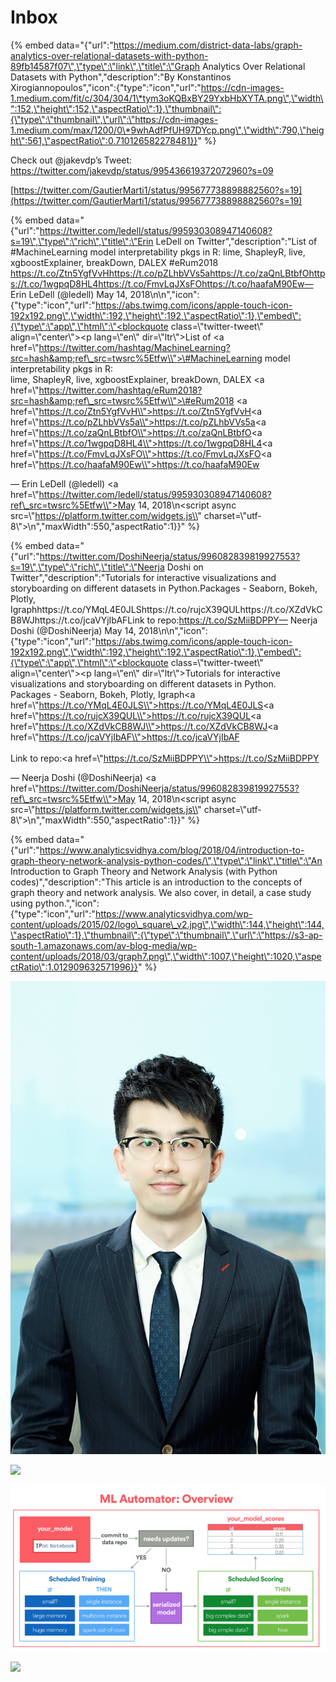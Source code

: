 # Inbox

{% embed data="{\"url\":\"https://medium.com/district-data-labs/graph-analytics-over-relational-datasets-with-python-89fb14587f07\",\"type\":\"link\",\"title\":\"Graph Analytics Over Relational Datasets with Python\",\"description\":\"By Konstantinos Xirogiannopoulos\",\"icon\":{\"type\":\"icon\",\"url\":\"https://cdn-images-1.medium.com/fit/c/304/304/1\*tym3oKQBxBY29YxbHbXYTA.png\",\"width\":152,\"height\":152,\"aspectRatio\":1},\"thumbnail\":{\"type\":\"thumbnail\",\"url\":\"https://cdn-images-1.medium.com/max/1200/0\*9whAdfPfUH97DYcp.png\",\"width\":790,\"height\":561,\"aspectRatio\":0.710126582278481}}" %}

Check out @jakevdp’s Tweet: https://twitter.com/jakevdp/status/995436619372072960?s=09

[https://twitter.com/GautierMarti1/status/995677738898882560?s=19](https://twitter.com/GautierMarti1/status/995677738898882560?s=19)

{% embed data="{\"url\":\"https://twitter.com/ledell/status/995930308947140608?s=19\",\"type\":\"rich\",\"title\":\"Erin LeDell on Twitter\",\"description\":\"List of \#MachineLearning model interpretability pkgs in R: lime, ShapleyR, live, xgboostExplainer, breakDown, DALEX  \#eRum2018 https://t.co/Ztn5YgfVvHhttps://t.co/pZLhbVVs5ahttps://t.co/zaQnLBtbfOhttps://t.co/1wgpqD8HL4https://t.co/FmvLqJXsFOhttps://t.co/haafaM90Ew— Erin LeDell \(@ledell\) May 14, 2018\n\n\",\"icon\":{\"type\":\"icon\",\"url\":\"https://abs.twimg.com/icons/apple-touch-icon-192x192.png\",\"width\":192,\"height\":192,\"aspectRatio\":1},\"embed\":{\"type\":\"app\",\"html\":\"<blockquote class=\\"twitter-tweet\\" align=\\"center\\"><p lang=\\"en\\" dir=\\"ltr\\">List of <a href=\\"https://twitter.com/hashtag/MachineLearning?src=hash&amp;ref\_src=twsrc%5Etfw\\">\#MachineLearning</a> model interpretability pkgs in R: <br>lime, ShapleyR, live, xgboostExplainer, breakDown, DALEX  <a href=\\"https://twitter.com/hashtag/eRum2018?src=hash&amp;ref\_src=twsrc%5Etfw\\">\#eRum2018</a> <a href=\\"https://t.co/Ztn5YgfVvH\\">https://t.co/Ztn5YgfVvH</a><a href=\\"https://t.co/pZLhbVVs5a\\">https://t.co/pZLhbVVs5a</a><a href=\\"https://t.co/zaQnLBtbfO\\">https://t.co/zaQnLBtbfO</a><a href=\\"https://t.co/1wgpqD8HL4\\">https://t.co/1wgpqD8HL4</a><a href=\\"https://t.co/FmvLqJXsFO\\">https://t.co/FmvLqJXsFO</a><a href=\\"https://t.co/haafaM90Ew\\">https://t.co/haafaM90Ew</a></p>&mdash; Erin LeDell \(@ledell\) <a href=\\"https://twitter.com/ledell/status/995930308947140608?ref\_src=twsrc%5Etfw\\">May 14, 2018</a></blockquote>\n<script async src=\\"https://platform.twitter.com/widgets.js\\" charset=\\"utf-8\\"></script>\n\",\"maxWidth\":550,\"aspectRatio\":1}}" %}





{% embed data="{\"url\":\"https://twitter.com/DoshiNeerja/status/996082839819927553?s=19\",\"type\":\"rich\",\"title\":\"Neerja Doshi on Twitter\",\"description\":\"Tutorials for interactive visualizations and storyboarding on different datasets in Python.Packages - Seaborn, Bokeh, Plotly, Igraphhttps://t.co/YMqL4E0JLShttps://t.co/rujcX39QULhttps://t.co/XZdVkCB8WJhttps://t.co/jcaVYjIbAFLink to repo:https://t.co/SzMiiBDPPY— Neerja Doshi \(@DoshiNeerja\) May 14, 2018\n\n\",\"icon\":{\"type\":\"icon\",\"url\":\"https://abs.twimg.com/icons/apple-touch-icon-192x192.png\",\"width\":192,\"height\":192,\"aspectRatio\":1},\"embed\":{\"type\":\"app\",\"html\":\"<blockquote class=\\"twitter-tweet\\" align=\\"center\\"><p lang=\\"en\\" dir=\\"ltr\\">Tutorials for interactive visualizations and storyboarding on different datasets in Python.<br>Packages - Seaborn, Bokeh, Plotly, Igraph<a href=\\"https://t.co/YMqL4E0JLS\\">https://t.co/YMqL4E0JLS</a><a href=\\"https://t.co/rujcX39QUL\\">https://t.co/rujcX39QUL</a><a href=\\"https://t.co/XZdVkCB8WJ\\">https://t.co/XZdVkCB8WJ</a><a href=\\"https://t.co/jcaVYjIbAF\\">https://t.co/jcaVYjIbAF</a><br><br>Link to repo:<a href=\\"https://t.co/SzMiiBDPPY\\">https://t.co/SzMiiBDPPY</a></p>&mdash; Neerja Doshi \(@DoshiNeerja\) <a href=\\"https://twitter.com/DoshiNeerja/status/996082839819927553?ref\_src=twsrc%5Etfw\\">May 14, 2018</a></blockquote>\n<script async src=\\"https://platform.twitter.com/widgets.js\\" charset=\\"utf-8\\"></script>\n\",\"maxWidth\":550,\"aspectRatio\":1}}" %}



{% embed data="{\"url\":\"https://www.analyticsvidhya.com/blog/2018/04/introduction-to-graph-theory-network-analysis-python-codes/\",\"type\":\"link\",\"title\":\"An Introduction to Graph Theory and Network Analysis \(with Python codes\)\",\"description\":\"This article is an introduction to the concepts of graph theory and network analysis. We also cover, in detail, a case study using python.\",\"icon\":{\"type\":\"icon\",\"url\":\"https://www.analyticsvidhya.com/wp-content/uploads/2015/02/logo\_square\_v2.jpg\",\"width\":144,\"height\":144,\"aspectRatio\":1},\"thumbnail\":{\"type\":\"thumbnail\",\"url\":\"https://s3-ap-south-1.amazonaws.com/av-blog-media/wp-content/uploads/2018/03/graph7.png\",\"width\":1007,\"height\":1020,\"aspectRatio\":1.012909632571996}}" %}





![](.gitbook/assets/photo.jpg)

![](.gitbook/assets/dscf0966.jpg)

![](.gitbook/assets/image%20%283%29.png)

![](https://photos.app.goo.gl/bw0C7Y9EYHMN5Et72)




